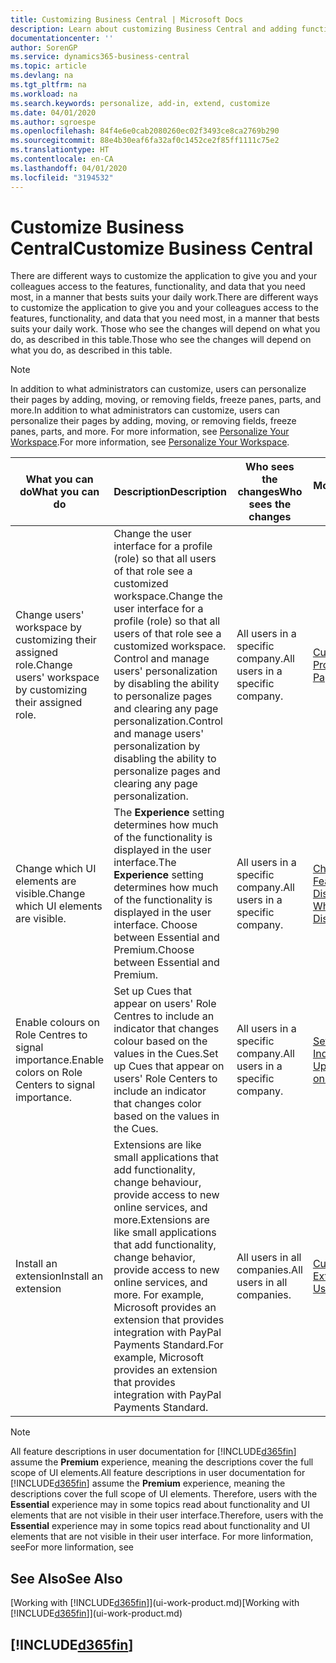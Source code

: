 ```yaml
---
title: Customizing Business Central | Microsoft Docs
description: Learn about customizing Business Central and adding functionality.
documentationcenter: ''
author: SorenGP
ms.service: dynamics365-business-central
ms.topic: article
ms.devlang: na
ms.tgt_pltfrm: na
ms.workload: na
ms.search.keywords: personalize, add-in, extend, customize
ms.date: 04/01/2020
ms.author: sgroespe
ms.openlocfilehash: 84f4e6e0cab2080260ec02f3493ce8ca2769b290
ms.sourcegitcommit: 88e4b30eaf6fa32af0c1452ce2f85ff1111c75e2
ms.translationtype: HT
ms.contentlocale: en-CA
ms.lasthandoff: 04/01/2020
ms.locfileid: "3194532"
---
```

# <a name="customize-business-central"></a><span data-ttu-id="52b78-103">Customize Business Central</span><span class="sxs-lookup"><span data-stu-id="52b78-103">Customize Business Central</span></span>
<span data-ttu-id="52b78-104">There are different ways to customize the application to give you and your colleagues access to the features, functionality, and data that you need most, in a manner that bests suits your daily work.</span><span class="sxs-lookup"><span data-stu-id="52b78-104">There are different ways to customize the application to give you and your colleagues access to the features, functionality, and data that you need most, in a manner that bests suits your daily work.</span></span> <span data-ttu-id="52b78-105">Those who see the changes will depend on what you do, as described in this table.</span><span class="sxs-lookup"><span data-stu-id="52b78-105">Those who see the changes will depend on what you do, as described in this table.</span></span>

> [!NOTE]
> <span data-ttu-id="52b78-106">In addition to what administrators can customize, users can personalize their pages by adding, moving, or removing fields, freeze panes, parts, and more.</span><span class="sxs-lookup"><span data-stu-id="52b78-106">In addition to what administrators can customize, users can personalize their pages by adding, moving, or removing fields, freeze panes, parts, and more.</span></span> <span data-ttu-id="52b78-107">For more information, see [Personalize Your Workspace](ui-personalization-user.md).</span><span class="sxs-lookup"><span data-stu-id="52b78-107">For more information, see [Personalize Your Workspace](ui-personalization-user.md).</span></span>

| <span data-ttu-id="52b78-108">What you can do</span><span class="sxs-lookup"><span data-stu-id="52b78-108">What you can do</span></span>    |  <span data-ttu-id="52b78-109">Description</span><span class="sxs-lookup"><span data-stu-id="52b78-109">Description</span></span>  |  <span data-ttu-id="52b78-110">Who sees the changes</span><span class="sxs-lookup"><span data-stu-id="52b78-110">Who sees the changes</span></span>  |  <span data-ttu-id="52b78-111">More information</span><span class="sxs-lookup"><span data-stu-id="52b78-111">More information</span></span>  |
|-----|---------------|---------|-------|
|<span data-ttu-id="52b78-112">Change users' workspace by customizing their assigned role.</span><span class="sxs-lookup"><span data-stu-id="52b78-112">Change users' workspace by customizing their assigned role.</span></span>|<span data-ttu-id="52b78-113">Change the user interface for a profile (role) so that all users of that role see a customized workspace.</span><span class="sxs-lookup"><span data-stu-id="52b78-113">Change the user interface for a profile (role) so that all users of that role see a customized workspace.</span></span> <span data-ttu-id="52b78-114">Control and manage users' personalization by disabling the ability to personalize pages and clearing any page personalization.</span><span class="sxs-lookup"><span data-stu-id="52b78-114">Control and manage users' personalization by disabling the ability to personalize pages and clearing any page personalization.</span></span>|<span data-ttu-id="52b78-115">All users in a specific company.</span><span class="sxs-lookup"><span data-stu-id="52b78-115">All users in a specific company.</span></span>|[<span data-ttu-id="52b78-116">Customize Pages for Profiles</span><span class="sxs-lookup"><span data-stu-id="52b78-116">Customize Pages for Profiles</span></span>](ui-personalization-manage.md)|
|<span data-ttu-id="52b78-117">Change which UI elements are visible.</span><span class="sxs-lookup"><span data-stu-id="52b78-117">Change which UI elements are visible.</span></span>|<span data-ttu-id="52b78-118">The **Experience** setting determines how much of the functionality is displayed in the user interface.</span><span class="sxs-lookup"><span data-stu-id="52b78-118">The **Experience** setting determines how much of the functionality is displayed in the user interface.</span></span> <span data-ttu-id="52b78-119">Choose between Essential and Premium.</span><span class="sxs-lookup"><span data-stu-id="52b78-119">Choose between Essential and Premium.</span></span>|<span data-ttu-id="52b78-120">All users in a specific company.</span><span class="sxs-lookup"><span data-stu-id="52b78-120">All users in a specific company.</span></span>|[<span data-ttu-id="52b78-121">Change Which Features are Displayed</span><span class="sxs-lookup"><span data-stu-id="52b78-121">Change Which Features are Displayed</span></span>](ui-experiences.md)|
|<span data-ttu-id="52b78-122">Enable colours on Role Centres to signal importance.</span><span class="sxs-lookup"><span data-stu-id="52b78-122">Enable colors on Role Centers to signal importance.</span></span>|<span data-ttu-id="52b78-123">Set up Cues that appear on users' Role Centres to include an indicator that changes colour based on the values in the Cues.</span><span class="sxs-lookup"><span data-stu-id="52b78-123">Set up Cues that appear on users' Role Centers to include an indicator that changes color based on the values in the Cues.</span></span>|<span data-ttu-id="52b78-124">All users in a specific company.</span><span class="sxs-lookup"><span data-stu-id="52b78-124">All users in a specific company.</span></span>|[<span data-ttu-id="52b78-125">Set Up a Coloured Indicator on Cues</span><span class="sxs-lookup"><span data-stu-id="52b78-125">Set Up a Colored Indicator on Cues</span></span>](admin-how-set-up-colored-indicator-on-cues.md)|
|<span data-ttu-id="52b78-126">Install an extension</span><span class="sxs-lookup"><span data-stu-id="52b78-126">Install an extension</span></span>|<span data-ttu-id="52b78-127">Extensions are like small applications that add functionality, change behaviour, provide access to new online services, and more.</span><span class="sxs-lookup"><span data-stu-id="52b78-127">Extensions are like small applications that add functionality, change behavior, provide access to new online services, and more.</span></span> <span data-ttu-id="52b78-128">For example, Microsoft provides an extension that provides integration with PayPal Payments Standard.</span><span class="sxs-lookup"><span data-stu-id="52b78-128">For example, Microsoft provides an extension that provides integration with PayPal Payments Standard.</span></span>|<span data-ttu-id="52b78-129">All users in all companies.</span><span class="sxs-lookup"><span data-stu-id="52b78-129">All users in all companies.</span></span>|[<span data-ttu-id="52b78-130">Customizing Using Extensions</span><span class="sxs-lookup"><span data-stu-id="52b78-130">Customizing Using Extensions</span></span>](ui-extensions.md)|
> [!NOTE]
> <span data-ttu-id="52b78-131">All feature descriptions in user documentation for [!INCLUDE[d365fin](includes/d365fin_md.md)] assume the **Premium** experience, meaning the descriptions cover the full scope of UI elements.</span><span class="sxs-lookup"><span data-stu-id="52b78-131">All feature descriptions in user documentation for [!INCLUDE[d365fin](includes/d365fin_md.md)] assume the **Premium** experience, meaning the descriptions cover the full scope of UI elements.</span></span> <span data-ttu-id="52b78-132">Therefore, users with the **Essential** experience may in some topics read about functionality and UI elements that are not visible in their user interface.</span><span class="sxs-lookup"><span data-stu-id="52b78-132">Therefore, users with the **Essential** experience may in some topics read about functionality and UI elements that are not visible in their user interface.</span></span> <span data-ttu-id="52b78-133">For more linformation, see</span><span class="sxs-lookup"><span data-stu-id="52b78-133">For more linformation, see</span></span>

## <a name="see-also"></a><span data-ttu-id="52b78-134">See Also</span><span class="sxs-lookup"><span data-stu-id="52b78-134">See Also</span></span>
<span data-ttu-id="52b78-135">[Working with [!INCLUDE[d365fin](includes/d365fin_md.md)]](ui-work-product.md)</span><span class="sxs-lookup"><span data-stu-id="52b78-135">[Working with [!INCLUDE[d365fin](includes/d365fin_md.md)]](ui-work-product.md)</span></span>  

## [!INCLUDE[d365fin](includes/free_trial_md.md)]  
